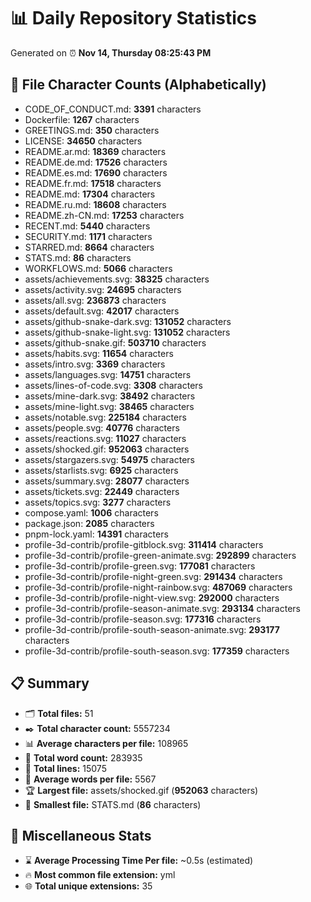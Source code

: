 # 📊 Daily Repository Statistics
Generated on ⏰ **Nov 14, Thursday 08:25:43 PM**

## 📂 File Character Counts (Alphabetically)
- CODE_OF_CONDUCT.md: **3391** characters
- Dockerfile: **1267** characters
- GREETINGS.md: **350** characters
- LICENSE: **34650** characters
- README.ar.md: **18369** characters
- README.de.md: **17526** characters
- README.es.md: **17690** characters
- README.fr.md: **17518** characters
- README.md: **17304** characters
- README.ru.md: **18608** characters
- README.zh-CN.md: **17253** characters
- RECENT.md: **5440** characters
- SECURITY.md: **1171** characters
- STARRED.md: **8664** characters
- STATS.md: **86** characters
- WORKFLOWS.md: **5066** characters
- assets/achievements.svg: **38325** characters
- assets/activity.svg: **24695** characters
- assets/all.svg: **236873** characters
- assets/default.svg: **42017** characters
- assets/github-snake-dark.svg: **131052** characters
- assets/github-snake-light.svg: **131052** characters
- assets/github-snake.gif: **503710** characters
- assets/habits.svg: **11654** characters
- assets/intro.svg: **3369** characters
- assets/languages.svg: **14751** characters
- assets/lines-of-code.svg: **3308** characters
- assets/mine-dark.svg: **38492** characters
- assets/mine-light.svg: **38465** characters
- assets/notable.svg: **225184** characters
- assets/people.svg: **40776** characters
- assets/reactions.svg: **11027** characters
- assets/shocked.gif: **952063** characters
- assets/stargazers.svg: **54975** characters
- assets/starlists.svg: **6925** characters
- assets/summary.svg: **28077** characters
- assets/tickets.svg: **22449** characters
- assets/topics.svg: **3277** characters
- compose.yaml: **1006** characters
- package.json: **2085** characters
- pnpm-lock.yaml: **14391** characters
- profile-3d-contrib/profile-gitblock.svg: **311414** characters
- profile-3d-contrib/profile-green-animate.svg: **292899** characters
- profile-3d-contrib/profile-green.svg: **177081** characters
- profile-3d-contrib/profile-night-green.svg: **291434** characters
- profile-3d-contrib/profile-night-rainbow.svg: **487069** characters
- profile-3d-contrib/profile-night-view.svg: **292000** characters
- profile-3d-contrib/profile-season-animate.svg: **293134** characters
- profile-3d-contrib/profile-season.svg: **177316** characters
- profile-3d-contrib/profile-south-season-animate.svg: **293177** characters
- profile-3d-contrib/profile-south-season.svg: **177359** characters

## 📋 Summary
- 🗂️ **Total files:** 51
- ✒️ **Total character count:** 5557234
- 📊 **Average characters per file:** 108965
- 📝 **Total word count:** 283935
- 🧾 **Total lines:** 15075
- 📐 **Average words per file:** 5567
- 🏆 **Largest file:** assets/shocked.gif (**952063** characters)
- 🥉 **Smallest file:** STATS.md (**86** characters)

## 🌟 Miscellaneous Stats
- ⌛ **Average Processing Time Per file:** ~0.5s (estimated)
- 🔥 **Most common file extension:** yml
- 🌐 **Total unique extensions:** 35
